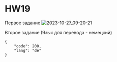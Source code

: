 # HW19
Первое задание 
![2023-10-27_09-20-21](https://github.com/ushakovp/HW19/assets/10615585/dae323fe-ad85-43bb-b9ae-1cd33c8ce6ba)  

Второе задание (Язык для перевода - немецкий)  
```
{
    "code": 200,
    "lang": "de"
}
```
